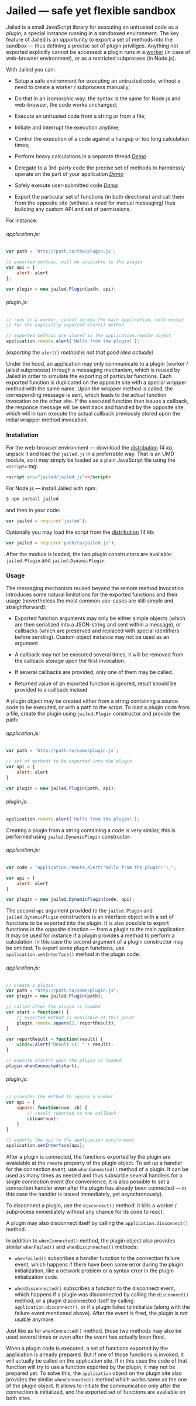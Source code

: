 Jailed — safe yet flexible sandbox
==================================

Jailed is a small JavaScript library for executing an untrusted code
as a *plugin*, a special instance running in a sandboxed
environment. The key feature of Jailed is an opportunity to export a
set of methods into the sandbox — thus defining a precise set of
plugin priviliges. Anything not exported explicitly cannot be
accessed: a plugin runs in a
[worker](https://developer.mozilla.org/en-US/docs/Web/Guide/Performance/Using_web_workers)
(in case of web-browser environment), or as a restricted subprocess
(in Node.js).


With Jailed you can:

- Setup a safe environment for executing an untrusted code, without a
  need to create a worker / subprocess manually;

- Do that in an isomorphic way: the syntax is the same for Node.js and
  web-browser, the code works unchanged;

- Execute an untrusted code from a string or from a file;

- Initiate and interrupt the execution anytime;

- Control the execution of a code against a hangup or too long
  calculation times;

- Perform heavy calculations in a separate thread
  *[Demo](https://asvd.github.io/jailed/demos/circle/)*

- Delegate to a 3rd-party code the precise set of methods to
  harmlessly operate on the part of your application
  *[Demo](https://asvd.github.io/jailed/demos/banner/)*

- Safely execute user-submitted code
  *[Demo](https://asvd.github.io/jailed/demos/console/)*

- Export the particular set of functions (in both directions) and call
  them from the opposite site (without a need for manual messaging)
  thus building any custom API and set of permissions.


For instance:


###### application.js:

```js
var path = 'http://path.to/the/plugin.js';

// exported methods, will be available to the plugin
var api = {
    alert: alert
};

var plugin = new jailed.Plugin(path, api);
```


###### plugin.js:

```js
// runs in a worker, cannot access the main application, with except
// for the explicitly exported alert() method

// exported methods are stored in the application.remote object
application.remote.alert('Hello from the plugin!');
```

*(exporting the `alert()` method is not that good idea actually)*

Under the hood, an application may only communicate to a plugin
(worker / jailed subprocess) through a messaging mechanism, which is
reused by Jailed in order to simulate the exporting of particular
functions. Each exported function is duplicated on the opposite site
with a special wrapper method with the same name. Upon the wrapper
method is called, the corresponding message is sent, which leads to
the actual function invocation on the other site. If the executed
function then issues a callback, the responce message will be sent
back and handled by the opposite site, which will in turn execute the
actual callback previously stored upon the initial wrapper method
invocation.


### Installation

For the web-browser environment — download the
[distribution](https://github.com/asvd/jailed/releases/download/v0.1.0/jailed-0.1.0.tar.gz)
*14 kb*, unpack it and load the `jailed.js` in a preferrable way. That
is an UMD module, so it may simply be loaded as a plain JavaScript
file using the `<script>` tag:

```html
<script src="jailed/jailed.js"></script>
```

For Node.js — install Jailed with npm:

```sh
$ npm install jailed
```

and then in your code:

```js
var jailed = require('jailed');
```

Optionally you may load the script from the
[distribution](https://github.com/asvd/jailed/releases/download/v0.1.0/jailed-0.1.0.tar.gz)
*14 kb*:

```js
var jailed = require('path/to/jailed.js');
```

After the module is loaded, the two plugin constructors are available:
`jailed.Plugin` and `jailed.DynamicPlugin`.



### Usage

The messaging mechanism reused beyond the remote method invocation
introduces some natural limitations for the exported functions and
their usage (nevertheless the most common use-cases are still simple
and straightforward):

- Exported function arguments may only be either simple objects (which
  are then serialized into a JSON-string and sent within a message),
  or callbacks (which are preserved and replaced with special
  identifiers before sending). Custom object instance may not be used
  as an argument.

- A callback may not be executed several times, it will be removed
  from the callback storage upon the first invocation.

- If several callbacks are provided, only one of them may be called.

- Returned value of an exported function is ignored, result should be
  provided to a callback instead.


A plugin object may be created either from a string containing a
source code to be executed, or with a path to the script. To load a
plugin code from a file, create the plugin using `jailed.Plugin`
constructor and provide the path:

###### application.js:

```js
var path = 'http://path.to/some/plugin.js';

// set of methods to be exported into the plugin
var api = {
    alert: alert
}

var plugin = new jailed.Plugin(path, api);
```


###### plugin.js:

```js
application.remote.alert('Hello from the plugin!');
```


Creating a plugin from a string containing a code is very similar,
this is performed using `jailed.DynamicPlugin` constructor:


###### application.js:

```js
var code = "application.remote.alert('Hello from the plugin!');";

var api = {
    alert: alert
}

var plugin = new jailed.DynamicPlugin(code, api);
```

The second `api` argument provided to the `jailed.Plugin` and
`jailed.DynamicPlugin` constructors is an interface object with a set
of functions to be exported into the plugin. It is also possible to
export functions in the opposite direction — from a plugin to the main
application. It may be used for instance if a plugin provides a method
to perform a calculation. In this case the second argument of a plugin
constructor may be omitted. To export some plugin functions, use
`application.setInterface()` method in the plugin code:


###### application.js:

```js
// create a plugin
var path = "http://path.to/some/plugin.js";
var plugin = new jailed.Plugin(path);

// called after the plugin is loaded
var start = function() {
    // exported method is available at this point
    plugin.remote.square(2, reportResult);
}

var reportResult = function(result) {
    window.alert("Result is: " + result);
}

// execute start() upon the plugin is loaded
plugin.whenConnected(start);
```

###### plugin.js:

```js
// provides the method to square a number
var api = {
    square: function(num, cb) {
        // result reported to the callback
        cb(num*num);
    }
}

// exports the api to the application environment
application.setInterface(api);
```


After a plugin is connected, the functions exported by the plugin are
avaialable at the `remote` property of the plugin object. To set up a
handler for the connection event, use `whenConnected()` method of a
plugin. It can be used as many times as needed and thus subscribe
several handlers for a single connection event (for convenience, it is
also possible to set a connection handler even after the plugin has
already been connected — in this case the handler is issued
immediately, yet asynchronously).

To disconnect a plugin, use the `disconnect()` method: it kills a
worker / subprocess immediately without any chance for its code to
react.

A plugin may also disconnect itself by calling the
`application.disconnect()` method.

In addition to `whenConnected()` method, the plugin object also
provides similar `whenFailed()` and `whenDisconnected()` methods:

- `whenFailed()` subscribes a handler function to the connection
  failure event, which happens if there have been some error during
  the plugin initialization, like a network problem or a syntax error
  in the plugin initialization code.

- `whenDisconnected()` subscribes a function to the disconnect event,
  which happens if a plugin was disconnected by calling the
  `disconnect()` method, or a plugin disconnected itself by calling
  `application.disconnect()`, or if a plugin failed to initialize
  (along with the failure event mentioned above). After the event is
  fired, the plugin is not usable anymore.

Just like as for `whenConnected()` method, those two methods may also
be used several times or even after the event has actually been fired.

When a plugin code is executed, a set of functions exported by the
application is already prepared. But if one of those functions is
invoked, it will actually be called on the application site. If in
this case the code of that function will try to use a function
exported by the plugin, it may not be prepared yet. To solve this, the
`application` object on the plugin site also provides the similar
`whenConnected()` method which works same as the one of the plugin
object. It allows to initiate the communication only after the
connection is initialized, and the exported set of functions are
avaliable on both sites.


